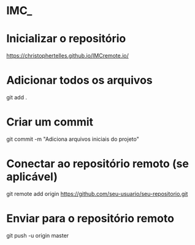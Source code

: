 # IMC_

# Inicializar o repositório
https://christophertelles.github.io/IMCremote.io/

# Adicionar todos os arquivos
git add .

# Criar um commit
git commit -m "Adiciona arquivos iniciais do projeto"

# Conectar ao repositório remoto (se aplicável)
git remote add origin https://github.com/seu-usuario/seu-repositorio.git

# Enviar para o repositório remoto
git push -u origin master
